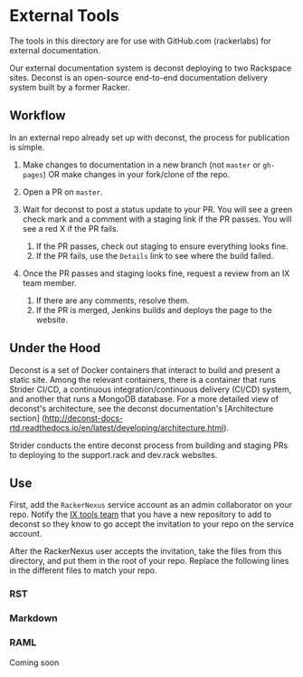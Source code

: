 # External Tools

The tools in this directory are for use with GitHub.com (rackerlabs) for
external documentation.

Our external documentation system is deconst deploying to two Rackspace sites.
Deconst is an open-source end-to-end documentation delivery system built by a
former Racker.

## Workflow

In an external repo already set up with deconst, the process for publication is
simple.

1.  Make changes to documentation in a new branch (not `master` or `gh-pages`)
    OR make changes in your fork/clone of the repo.

1.  Open a PR on `master`.

1.  Wait for deconst to post a status update to your PR. You will see a green
    check mark and a comment with a staging link if the PR passes. You will see
    a red X if the PR fails.

    1.  If the PR passes, check out staging to ensure everything looks fine.
    1.  If the PR fails, use the `Details` link to see where the build failed.

1.  Once the PR passes and staging looks fine, request a review from an IX team
    member.

    1.  If there are any comments, resolve them.
    1.  If the PR is merged, Jenkins builds and deploys the page to the
        website.

## Under the Hood

Deconst is a set of Docker containers that interact to build and present a
static site. Among the relevant containers, there is a container that runs
Strider CI/CD, a continuous integration/continuous delivery (CI/CD) system, and
another that runs a MongoDB database. For a more detailed view of deconst's
architecture, see the deconst documentation's
[Architecture section]
(http://deconst-docs-rtd.readthedocs.io/en/latest/developing/architecture.html).

Strider conducts the entire deconst process from building and staging PRs to
deploying to the support.rack and dev.rack websites.

## Use

First, add the `RackerNexus` service account as an admin collaborator on your
repo. Notify the [IX tools team](mailto:devdocs@rackspace.com) that you have a
new repository to add to deconst so they know to go accept the invitation to
your repo on the service account.

After the RackerNexus user accepts the invitation, take the files from this
directory, and put them in the root of your repo. Replace the following lines
in the different files to match your repo.

### RST

### Markdown

### RAML

Coming soon
